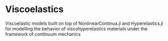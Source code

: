 # Viscoelastics

Viscoelastic models built on top of NonlinearContinua.jl and Hyperelastics.jl for modelling the behavior of viscohyperelastics materials under the framework of continuum mechanics
